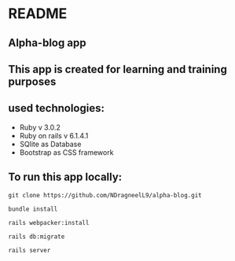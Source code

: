 # README

## Alpha-blog app

## This app is created for learning and training purposes

## used technologies:

- Ruby v 3.0.2
- Ruby on rails v 6.1.4.1
- SQlite as Database
- Bootstrap as CSS framework

## To run this app locally:

```
git clone https://github.com/NDragneelL9/alpha-blog.git
```

```
bundle install
```

```
rails webpacker:install
```

```
rails db:migrate
```

```
rails server
```
